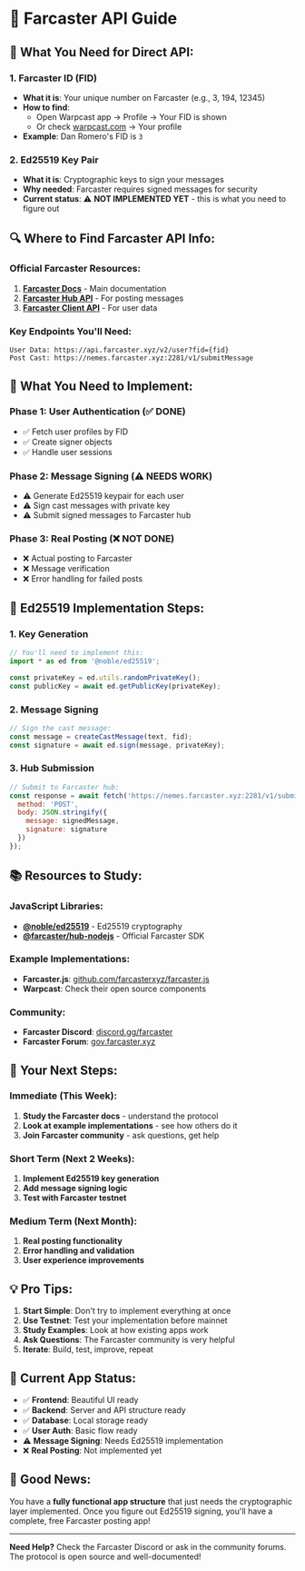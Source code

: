 # 🐘 Farcaster API Guide

## 🎯 **What You Need for Direct API:**

### **1. Farcaster ID (FID)**
- **What it is**: Your unique number on Farcaster (e.g., 3, 194, 12345)
- **How to find**: 
  - Open Warpcast app → Profile → Your FID is shown
  - Or check [warpcast.com](https://warpcast.com) → Your profile
- **Example**: Dan Romero's FID is `3`

### **2. Ed25519 Key Pair**
- **What it is**: Cryptographic keys to sign your messages
- **Why needed**: Farcaster requires signed messages for security
- **Current status**: ⚠️ **NOT IMPLEMENTED YET** - this is what you need to figure out

## 🔍 **Where to Find Farcaster API Info:**

### **Official Farcaster Resources:**
1. **[Farcaster Docs](https://docs.farcaster.xyz/)** - Main documentation
2. **[Farcaster Hub API](https://docs.farcaster.xyz/reference/hub-api)** - For posting messages
3. **[Farcaster Client API](https://docs.farcaster.xyz/reference/farcaster-client-apis)** - For user data

### **Key Endpoints You'll Need:**
```
User Data: https://api.farcaster.xyz/v2/user?fid={fid}
Post Cast: https://nemes.farcaster.xyz:2281/v1/submitMessage
```

## 🚀 **What You Need to Implement:**

### **Phase 1: User Authentication (✅ DONE)**
- ✅ Fetch user profiles by FID
- ✅ Create signer objects
- ✅ Handle user sessions

### **Phase 2: Message Signing (⚠️ NEEDS WORK)**
- ⚠️ Generate Ed25519 keypair for each user
- ⚠️ Sign cast messages with private key
- ⚠️ Submit signed messages to Farcaster hub

### **Phase 3: Real Posting (❌ NOT DONE)**
- ❌ Actual posting to Farcaster
- ❌ Message verification
- ❌ Error handling for failed posts

## 🔐 **Ed25519 Implementation Steps:**

### **1. Key Generation**
```javascript
// You'll need to implement this:
import * as ed from '@noble/ed25519';

const privateKey = ed.utils.randomPrivateKey();
const publicKey = await ed.getPublicKey(privateKey);
```

### **2. Message Signing**
```javascript
// Sign the cast message:
const message = createCastMessage(text, fid);
const signature = await ed.sign(message, privateKey);
```

### **3. Hub Submission**
```javascript
// Submit to Farcaster hub:
const response = await fetch('https://nemes.farcaster.xyz:2281/v1/submitMessage', {
  method: 'POST',
  body: JSON.stringify({
    message: signedMessage,
    signature: signature
  })
});
```

## 📚 **Resources to Study:**

### **JavaScript Libraries:**
- **[@noble/ed25519](https://github.com/paulmillr/noble-ed25519)** - Ed25519 cryptography
- **[@farcaster/hub-nodejs](https://github.com/farcasterxyz/hub-monorepo)** - Official Farcaster SDK

### **Example Implementations:**
- **Farcaster.js**: [github.com/farcasterxyz/farcaster.js](https://github.com/farcasterxyz/farcaster.js)
- **Warpcast**: Check their open source components

### **Community:**
- **Farcaster Discord**: [discord.gg/farcaster](https://discord.gg/farcaster)
- **Farcaster Forum**: [gov.farcaster.xyz](https://gov.farcaster.xyz)

## 🎯 **Your Next Steps:**

### **Immediate (This Week):**
1. **Study the Farcaster docs** - understand the protocol
2. **Look at example implementations** - see how others do it
3. **Join Farcaster community** - ask questions, get help

### **Short Term (Next 2 Weeks):**
1. **Implement Ed25519 key generation**
2. **Add message signing logic**
3. **Test with Farcaster testnet**

### **Medium Term (Next Month):**
1. **Real posting functionality**
2. **Error handling and validation**
3. **User experience improvements**

## 💡 **Pro Tips:**

1. **Start Simple**: Don't try to implement everything at once
2. **Use Testnet**: Test your implementation before mainnet
3. **Study Examples**: Look at how existing apps work
4. **Ask Questions**: The Farcaster community is very helpful
5. **Iterate**: Build, test, improve, repeat

## 🔄 **Current App Status:**

- ✅ **Frontend**: Beautiful UI ready
- ✅ **Backend**: Server and API structure ready
- ✅ **Database**: Local storage ready
- ✅ **User Auth**: Basic flow ready
- ⚠️ **Message Signing**: Needs Ed25519 implementation
- ❌ **Real Posting**: Not implemented yet

## 🎉 **Good News:**

You have a **fully functional app structure** that just needs the cryptographic layer implemented. Once you figure out Ed25519 signing, you'll have a complete, free Farcaster posting app!

---

**Need Help?** Check the Farcaster Discord or ask in the community forums. The protocol is open source and well-documented! 